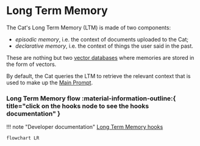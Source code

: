 # Long Term Memory

The Cat's Long Term Memory (LTM) is made of two components:
- *episodic memory*, i.e. the context of documents uploaded to the Cat;
- *declarative memory*, i.e. the context of things the user said in the past.

These are nothing but two [vector databases](vector_memory.md) where memories are stored in the form of vectors.

By default, the Cat queries the LTM to retrieve the relevant context that is used to make up the [Main Prompt](../prompts/main_prompt.md).

### Long Term Memory flow :material-information-outline:{ title="click on the hooks node to see the hooks documentation" }

!!! note "Developer documentation"
    [Long Term Memory hooks](../../technical/plugins/hooks.md)

```mermaid
flowchart LR
    
```